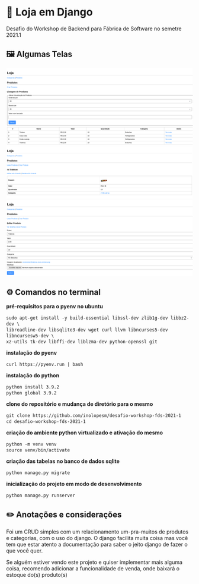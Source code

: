 # 🏬 Loja em Django

Desafio do Workshop de Backend para Fábrica de Software no semetre 2021.1

## 🖼️ Algumas Telas

![](./docs/screenshots/product_list.png)
![](./docs/screenshots/product_detail.png)
![](./docs/screenshots/product_form_edit.png)

## ⚙️ Comandos no terminal

**pré-requisitos para o pyenv no ubuntu**

```
sudo apt-get install -y build-essential libssl-dev zlib1g-dev libbz2-dev \
libreadline-dev libsqlite3-dev wget curl llvm libncurses5-dev libncursesw5-dev \
xz-utils tk-dev libffi-dev liblzma-dev python-openssl git
```

**instalação do pyenv**

```
curl https://pyenv.run | bash
```
**instalação do python**

```
python install 3.9.2
python global 3.9.2
```

**clone do repositório e mudança de diretório para o mesmo**

```
git clone https://github.com/inolopesm/desafio-workshop-fds-2021-1
cd desafio-workshop-fds-2021-1
```

**criação do ambiente python virtualizado e ativação do mesmo**

```
python -m venv venv
source venv/bin/activate
```

**criação das tabelas no banco de dados sqlite**

```
python manage.py migrate
```

**inicialização do projeto em modo de desenvolvimento**

```
python manage.py runserver
```

## ✏️ Anotações e considerações

Foi um CRUD simples com um relacionamento um-pra-muitos de produtos e categorias, com o uso do django. O django facilita muita coisa mas você tem que estar atento a documentação para saber o jeito django de fazer o que você quer.

Se alguém estiver vendo este projeto e quiser implementar mais alguma coisa, recomendo adicionar a funcionalidade de venda, onde baixará o estoque do(s) produto(s)
